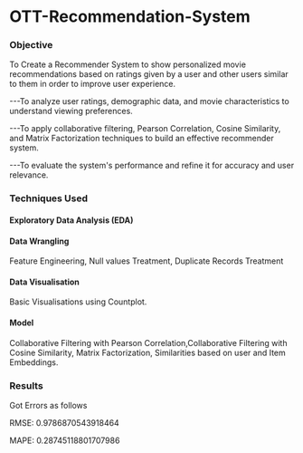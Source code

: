 # OTT-Recommendation-System

### Objective
To Create a Recommender System to show personalized movie recommendations based on ratings given by a user and other users similar to them in order to improve user experience.

---To analyze user ratings, demographic data, and movie characteristics to
 understand viewing preferences.

---To apply collaborative filtering, Pearson Correlation, Cosine Similarity, and Matrix
 Factorization techniques to build an effective recommender system.

---To evaluate the system's performance and refine it for accuracy and user
 relevance.

 ### Techniques Used

 #### Exploratory Data Analysis (EDA)
 
 #### Data Wrangling
 Feature Engineering, Null values Treatment, Duplicate Records Treatment

 #### Data Visualisation
 Basic Visualisations using Countplot.

 #### Model
Collaborative Filtering with Pearson Correlation,Collaborative Filtering with Cosine Similarity, Matrix Factorization, Similarities based on user and Item Embeddings.

### Results
Got Errors as follows

RMSE: 0.9786870543918464

MAPE: 0.28745118801707986
